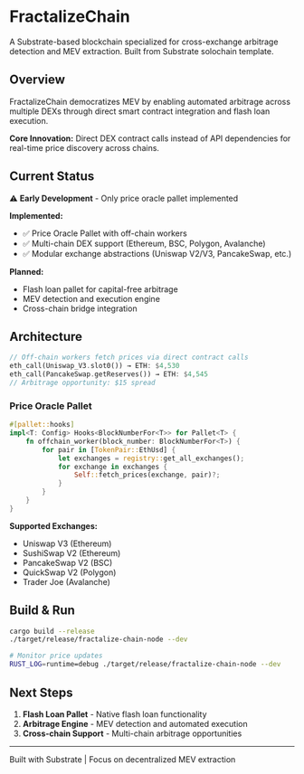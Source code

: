 # FractalizeChain

A Substrate-based blockchain specialized for cross-exchange arbitrage detection and MEV extraction. Built from Substrate solochain template.

## Overview

FractalizeChain democratizes MEV by enabling automated arbitrage across multiple DEXs through direct smart contract integration and flash loan execution.

**Core Innovation:** Direct DEX contract calls instead of API dependencies for real-time price discovery across chains.

## Current Status

⚠️ **Early Development** - Only price oracle pallet implemented

**Implemented:**
- ✅ Price Oracle Pallet with off-chain workers
- ✅ Multi-chain DEX support (Ethereum, BSC, Polygon, Avalanche)  
- ✅ Modular exchange abstractions (Uniswap V2/V3, PancakeSwap, etc.)

**Planned:**
- Flash loan pallet for capital-free arbitrage
- MEV detection and execution engine
- Cross-chain bridge integration

## Architecture

```rust
// Off-chain workers fetch prices via direct contract calls
eth_call(Uniswap_V3.slot0()) → ETH: $4,530
eth_call(PancakeSwap.getReserves()) → ETH: $4,545
// Arbitrage opportunity: $15 spread
```

### Price Oracle Pallet

```rust
#[pallet::hooks]
impl<T: Config> Hooks<BlockNumberFor<T>> for Pallet<T> {
    fn offchain_worker(block_number: BlockNumberFor<T>) {
        for pair in [TokenPair::EthUsd] {
            let exchanges = registry::get_all_exchanges();
            for exchange in exchanges {
                Self::fetch_prices(exchange, pair)?;
            }
        }
    }
}
```

**Supported Exchanges:**
- Uniswap V3 (Ethereum)
- SushiSwap V2 (Ethereum) 
- PancakeSwap V2 (BSC)
- QuickSwap V2 (Polygon)
- Trader Joe (Avalanche)

## Build & Run

```bash
cargo build --release
./target/release/fractalize-chain-node --dev

# Monitor price updates
RUST_LOG=runtime=debug ./target/release/fractalize-chain-node --dev
```

## Next Steps

1. **Flash Loan Pallet** - Native flash loan functionality
2. **Arbitrage Engine** - MEV detection and automated execution  
3. **Cross-chain Support** - Multi-chain arbitrage opportunities

---

Built with Substrate | Focus on decentralized MEV extraction
